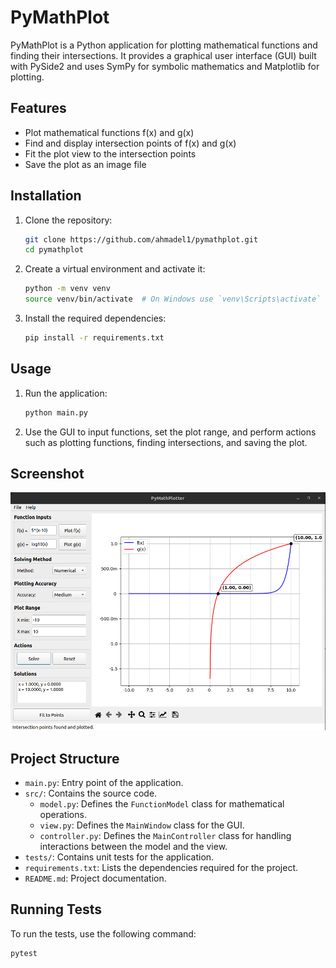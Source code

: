 # PyMathPlot

PyMathPlot is a Python application for plotting mathematical functions and finding their intersections. It provides a graphical user interface (GUI) built with PySide2 and uses SymPy for symbolic mathematics and Matplotlib for plotting.

## Features

- Plot mathematical functions f(x) and g(x)
- Find and display intersection points of f(x) and g(x)
- Fit the plot view to the intersection points
- Save the plot as an image file

## Installation

1. Clone the repository:
    ```sh
    git clone https://github.com/ahmadel1/pymathplot.git
    cd pymathplot
    ```

2. Create a virtual environment and activate it:
    ```sh
    python -m venv venv
    source venv/bin/activate  # On Windows use `venv\Scripts\activate`
    ```

3. Install the required dependencies:
    ```sh
    pip install -r requirements.txt
    ```

## Usage

1. Run the application:
    ```sh
    python main.py
    ```

2. Use the GUI to input functions, set the plot range, and perform actions such as plotting functions, finding intersections, and saving the plot.

## Screenshot

![PyMathPlot Screenshot](Examples/Images/numerical_method_example.png)

## Project Structure

- `main.py`: Entry point of the application.
- `src/`: Contains the source code.
  - `model.py`: Defines the `FunctionModel` class for mathematical operations.
  - `view.py`: Defines the `MainWindow` class for the GUI.
  - `controller.py`: Defines the `MainController` class for handling interactions between the model and the view.
- `tests/`: Contains unit tests for the application.
- `requirements.txt`: Lists the dependencies required for the project.
- `README.md`: Project documentation.

## Running Tests

To run the tests, use the following command:
```sh
pytest